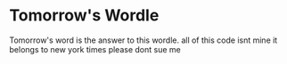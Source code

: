 # Tomorrow's Wordle
Tomorrow's word is the answer to this wordle.
all of this code isnt mine it belongs to new york times
please dont sue me
